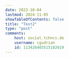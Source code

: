 ```yaml
---
date: 2023-10-04
lastmod: 2024-11-05
showTableOfContents: false
title: "Test2"
type: "post"
comments:
    host: social.tchncs.de
    username: cgudrian
    id: 113426403515182619
---
```


